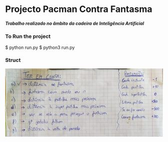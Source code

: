 # Projecto Pacman Contra Fantasma

##### Trabalho realizado no âmbito da cadeira de Inteligência Artificial

### To Run the project
$ python run.py
$ python3 run.py

### Struct
![IMG_struct](https://github.com/manueltov/ProjectoPacmanContraFantasma/blob/mine/IMG_20191203_154230.jpg)
